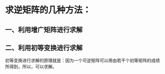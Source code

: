 # 求逆矩阵的几种方法：

## 一、利用增广矩阵进行求解





## 二、利用初等变换进行求解

初等变换进行求解的原理就是：因为一个可逆矩阵可以用由若干个初等矩阵的成绩所得到，所以，可以求解。